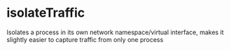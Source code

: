 # isolateTraffic
Isolates a process in its own network namespace/virtual interface, makes it slightly easier to capture traffic from only one process
